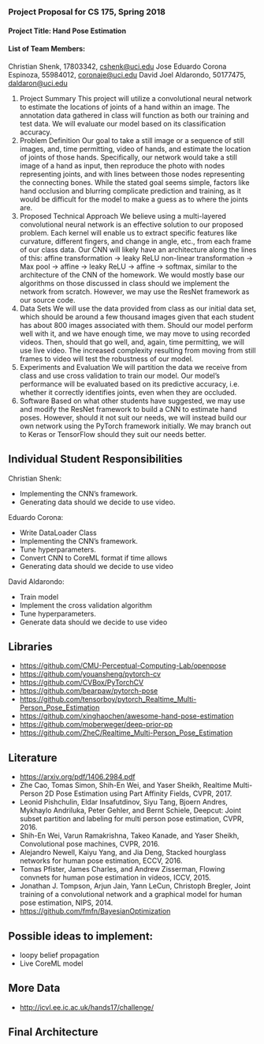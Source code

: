 
### Project Proposal for CS 175, Spring 2018
#### Project Title: Hand Pose Estimation
#### List of Team Members:
Christian Shenk, 17803342, cshenk@uci.edu
Jose Eduardo Corona Espinoza, 55984012, coronaje@uci.edu
David Joel Aldarondo, 50177475, daldaron@uci.edu
1. Project Summary
	This project will utilize a convolutional neural network to estimate the locations of joints of a hand within an image. The annotation data gathered in class will function as both our training and test data. We will evaluate our model based on its classification accuracy.
2. Problem Definition
	Our goal to take a still image or a sequence of still images, and, time permitting, video of hands, and estimate the location of joints of those hands. Specifically, our network would take a still image of a hand as input, then reproduce the photo with nodes representing joints, and with lines between those nodes representing the connecting bones. While the stated goal seems simple, factors like hand occlusion and blurring complicate prediction and training, as it would be difficult for the model to make a guess as to where the joints are.
3. Proposed Technical Approach
	We believe using a multi-layered convolutional neural network is an effective solution to our proposed problem. Each kernel will enable us to extract specific features like curvature, different fingers, and change in angle, etc.,  from each frame of our class data. Our CNN will likely have an architecture along the lines of this: affine transformation -> leaky ReLU non-linear transformation -> Max pool -> affine -> leaky ReLU -> affine -> softmax, similar to the architecture of the CNN of the homework. We would mostly base our algorithms on those discussed in class should we implement the network from scratch. However, we may use the ResNet framework as our source code.
4. Data Sets
	We will use the data provided from class as our initial data set, which should be around a few thousand images given that each student has about 800 images associated with them. Should our model perform well with it, and we have enough time, we may move to using recorded videos. Then, should that go well, and, again, time permitting, we will use live video. The increased complexity resulting from moving from still frames to video will test the robustness of our model.
5. Experiments and Evaluation
	We will partition the data we receive from class and use cross validation to train our model. Our model’s performance will be evaluated based on its predictive accuracy, i.e. whether it correctly identifies joints, even when they are occluded.
6. Software
	Based on what other students have suggested, we may use and modify the ResNet framework to build a CNN to estimate hand poses. However, should it not suit our needs, we will instead build our own network using the PyTorch framework initially. We may branch out to Keras or TensorFlow should they suit our needs better.

## Individual Student Responsibilities
Christian Shenk:
* Implementing the CNN’s framework.
* Generating data should we decide to use video.

Eduardo Corona:
* Write DataLoader Class
* Implementing the CNN’s framework.
* Tune hyperparameters.
* Convert CNN to CoreML format if time allows
* Generating data should we decide to use video

David Aldarondo:
* Train model
* Implement the cross validation algorithm
* Tune hyperparameters.
* Generate data should we decide to use video


## Libraries
* https://github.com/CMU-Perceptual-Computing-Lab/openpose
* https://github.com/youansheng/pytorch-cv
* https://github.com/CVBox/PyTorchCV
* https://github.com/bearpaw/pytorch-pose
* https://github.com/tensorboy/pytorch_Realtime_Multi-Person_Pose_Estimation
* https://github.com/xinghaochen/awesome-hand-pose-estimation
* https://github.com/moberweger/deep-prior-pp
* https://github.com/ZheC/Realtime_Multi-Person_Pose_Estimation

## Literature
* https://arxiv.org/pdf/1406.2984.pdf
* Zhe Cao, Tomas Simon, Shih-En Wei, and Yaser Sheikh, Realtime Multi-Person 2D Pose Estimation using Part Affinity Fields, CVPR, 2017.
* Leonid Pishchulin, Eldar Insafutdinov, Siyu Tang, Bjoern Andres, Mykhaylo Andriluka, Peter Gehler, and Bernt Schiele, Deepcut: Joint subset partition and labeling for multi person pose estimation, CVPR, 2016.
* Shih-En Wei, Varun Ramakrishna, Takeo Kanade, and Yaser Sheikh, Convolutional pose machines, CVPR, 2016.
* Alejandro Newell, Kaiyu Yang, and Jia Deng, Stacked hourglass networks for human pose estimation, ECCV, 2016.
* Tomas Pfister, James Charles, and Andrew Zisserman, Flowing convnets for human pose estimation in videos, ICCV, 2015.
* Jonathan J. Tompson, Arjun Jain, Yann LeCun, Christoph Bregler, Joint training of a convolutional network and a graphical model for human pose estimation, NIPS, 2014.
* https://github.com/fmfn/BayesianOptimization

## Possible ideas to implement:
* loopy belief propagation
* Live CoreML model

## More Data
* http://icvl.ee.ic.ac.uk/hands17/challenge/

## Final Architecture
